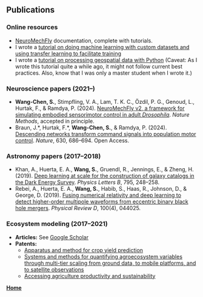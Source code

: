 ## Publications

### Online resources
- [NeuroMechFly](https://neuromechfly.org/) documentation, complete with tutorials.
- I wrote a [tutorial on doing machine learning with custom datasets and using transfer learning to facilitate training](https://github.com/NeLy-EPFL/knowledge-base/blob/main/code_tutorials/torch-dataset-demo/torch_demo.ipynb)
- I wrote a [tutorial on processing geospatial data with Python](https://github.com/yzh5239/geospatial-quickstart/blob/master/notebooks/1hr-cookbook.ipynb) (Caveat: As I wrote this tutorial quite a while ago, it might not follow current best practices. Also, know that I was only a master student when I wrote it.)

### Neuroscience papers (2021–)
- **Wang-Chen, S.**, Stimpfling, V. A., Lam, T. K. C., Özdil, P. G., Genoud, L., Hurtak, F., & Ramdya, P. (2024). [NeuroMechFly v2, a framework for simulating embodied sensorimotor control in adult _Drosophila_](https://www.epfl.ch/labs/ramdya-lab/wp-content/uploads/2024/08/NMF2_postprint.pdf). _Nature Methods_, accepted in principle.
- Braun, J.\*, Hurtak, F.\*, **Wang-Chen, S.**, & Ramdya, P. (2024). [Descending networks transform command signals into population motor control](https://doi.org/10.1038/s41586-024-07523-9). _Nature_, 630, 686–694. Open Access.

### Astronomy papers (2017–2018)
- Khan, A., Huerta, E. A., **Wang, S.**, Gruendl, R., Jennings, E., & Zheng, H. (2019). [Deep learning at scale for the construction of galaxy catalogs in the Dark Energy Survey](https://doi.org/10.1016/j.physletb.2019.06.009). _Physics Letters B_, 795, 248–258.
- Rebei, A., Huerta, E. A., **Wang, S.**, Habib, S., Haas, R., Johnson, D., & George, D. (2019). [Fusing numerical relativity and deep learning to detect higher-order multipole waveforms from eccentric binary black hole mergers](https://doi.org/10.1103/PhysRevD.100.044025). _Physical Review D_, 100(4), 044025.

### Ecosystem modeling (2017–2021)
- **Articles:** See [Google Scholar](https://scholar.google.ch/citations?hl=en&user=bZwA_skAAAAJ)
- **Patents:**
  - [Apparatus and method for crop yield prediction](https://patents.google.com/patent/US20220067614A1/en)
  - [Systems and methods for quantifying agroecosystem variables through multi-tier scaling from ground data, to mobile platforms, and to satellite observations](https://patents.google.com/patent/WO2022011236A3/en)
  - [Accessing agriculture productivity and sustainability](https://patents.google.com/patent/US20220061236A1/en)

**[Home](/index.html)**
